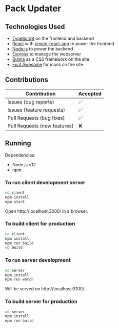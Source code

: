 # Pack Updater

## Technologies Used

-   [TypeScript](https://www.typescriptlang.org/) on the frontend and backend
-   [React](https://reactjs.org/) with [create-react-app](https://create-react-app.dev/) to power the frontend
-   [Node.js](https://nodejs.org/) to power the backend
-   [Express](https://expressjs.com/) to manage the webserver
-   [Bulma](https://bulma.io/) as a CSS framework on the site
-   [Font Awesome](https://fontawesome.com/) for icons on the site

## Contributions

| Contribution                 | Accepted |
| ---------------------------- | -------- |
| Issues (bug reports)         | ✅       |
| Issues (feature requests)    | ✅       |
| Pull Requests (bug fixes)    | ✅       |
| Pull Requests (new features) | ❌       |

## Running

Dependencies:

-   Node.js v12
-   npm

### To run client development server

```sh
cd client
npm install
npm start
```

Open http://localhost:3000/ in a browser.

### To build client for production

```sh
cd client
npm install
npm run build
cd build
```

### To run server development

```sh
cd server
npm install
npm run watch
```

Will be served on http://localhost:3100/.

### To build server for production

```sh
cd server
npm install
npm run build
```
